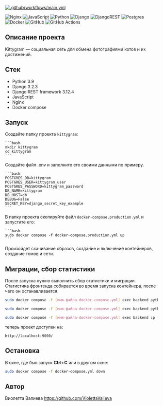 [![.github/workflows/main.yml](https://github.com/ViolettaValieva/kittygram_final/actions/workflows/main.yml/badge.svg)](https://github.com/ViolettaValieva/kittygram_final/actions/workflows/main.yml)

![Nginx](https://img.shields.io/badge/nginx-%23009639.svg?style=for-the-badge&logo=nginx&logoColor=white) ![JavaScript](https://img.shields.io/badge/javascript-%23323330.svg?style=for-the-badge&logo=javascript&logoColor=%23F7DF1E) ![Python](https://img.shields.io/badge/python-3670A0?style=for-the-badge&logo=python&logoColor=ffdd54) ![Django](https://img.shields.io/badge/django-%23092E20.svg?style=for-the-badge&logo=django&logoColor=white) ![DjangoREST](https://img.shields.io/badge/DJANGO-REST-ff1709?style=for-the-badge&logo=django&logoColor=white&color=ff1709&labelColor=gray) ![Postgres](https://img.shields.io/badge/postgres-%23316192.svg?style=for-the-badge&logo=postgresql&logoColor=white) ![Docker](https://img.shields.io/badge/docker-%230db7ed.svg?style=for-the-badge&logo=docker&logoColor=white) ![GitHub](https://img.shields.io/badge/github-%23121011.svg?style=for-the-badge&logo=github&logoColor=white) ![GitHub Actions](https://img.shields.io/badge/github%20actions-%232671E5.svg?style=for-the-badge&logo=githubactions&logoColor=white)

## Описание проекта

Kittygram — социальная сеть для обмена фотографиями котов и их достижений.

## Стек

- Python 3.9
- Django 3.2.3
- Django REST framework 3.12.4
- JavaScript
- Nginx
- Docker compose

## Запуск

Cоздайте папку проекта `kittygram`:

    ```bash
    mkdir kittygram
    cd kittygram
    ```

Создайте файл .env и заполните его своими данными по примеру.

    ```bash
    POSTGRES_DB=kittygram
    POSTGRES_USER=kittygram_user
    POSTGRES_PASSWORD=kittygram_password
    DB_NAME=kittygram
    DB_HOST=db
    DEBUG=False
    SECRET_KEY=django_secret_key_example
    ```
В папку проекта скопируйте файл `docker-compose.production.yml` и запустите его:

    ```bash
    sudo docker compose -f docker-compose.production.yml up
    ```

Произойдет скачивание образов, создание и включение контейнеров, создание томов и сети.

## Миграции, сбор статистики

После запуска нужно выполнить сбор статистики и миграции. Статистика фронтенда собирается во время запуска контейнера, после чего он останавливается. 

```bash
sudo docker compose -f [имя-файла-docker-compose.yml] exec backend python manage.py migrate

sudo docker compose -f [имя-файла-docker-compose.yml] exec backend python manage.py collectstatic

sudo docker compose -f [имя-файла-docker-compose.yml] exec backend cp -r /app/collected_static/. /static/static/
```

теперь проект доступен на: 

```
http://localhost:9000/
```

## Остановка

В окне, где был запуск **Ctrl+С** или в другом окне:

```bash
sudo docker compose -f docker-compose.yml down
```

## Автор

Виолетта Валиева https://github.com/ViolettaValieva
